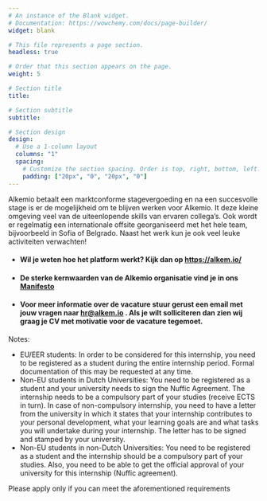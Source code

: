 ```yaml
---
# An instance of the Blank widget.
# Documentation: https://wowchemy.com/docs/page-builder/
widget: blank

# This file represents a page section.
headless: true

# Order that this section appears on the page.
weight: 5

# Section title
title: 

# Section subtitle
subtitle: 

# Section design
design:
  # Use a 1-column layout
  columns: "1"
  spacing:
    # Customize the section spacing. Order is top, right, bottom, left.
    padding: ["20px", "0", "20px", "0"]
---
```

Alkemio betaalt een marktconforme stagevergoeding en na een succesvolle stage is er de mogelijkheid om te blijven werken voor Alkemio. It deze kleine omgeving veel van de uiteenlopende skills van ervaren collega’s. Ook wordt er regelmatig een internationale offsite georganiseerd met het hele team, bijvoorbeeld in Sofia of Belgrado. Naast het werk kun je ook veel leuke activiteiten verwachten! 

* #### Wil je weten hoe het platform werkt? Kijk dan op https://alkem.io/ 
* #### De sterke kernwaarden van de Alkemio organisatie vind je in ons [Manifesto](https://www.alkemio.org/manifesto/) 
* #### Voor meer informatie over de vacature stuur gerust een email met jouw vragen naar <a href="mailto:hr@alkem.io"> hr@alkem.io </a>. Als je wilt solliciteren dan zien wij graag je CV met motivatie voor de vacature tegemoet.

Notes: 
* EU/EER students: In order to be considered for this internship, you need to be registered as a student during the entire internship period. Formal documentation of this may be requested at any time. 
* Non-EU students in Dutch Universities: You need to be registered as a student and your university needs to sign the Nuffic Agreement. The internship needs to be a compulsory part of your studies (receive ECTS in turn). In case of non-compulsory internship, you need to have a letter from the university in which it states that your internship contributes to your personal development, what your learning goals are and what tasks you will undertake during your internship. The letter has to be signed and stamped by your university. 
* Non-EU students in non-Dutch Universities: You need to be registered as a student and the internship should be a compulsory part of your studies. Also, you need to be able to get the official approval of your university for this internship (Nuffic agreement). 

Please apply only if you can meet the aforementioned requirements 
